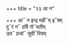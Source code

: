 +++
title = "२३ आ न"

+++
आ᳓ न इन्द्र मही᳓म् इ᳓षम्  
पु᳓रं न᳓ दर्षि गो᳓मतीम्  
उत᳓ प्रजां᳓ सुवी᳓रियम्